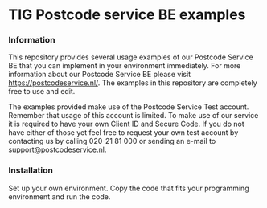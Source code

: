 # TIG Postcode service BE examples

### Information
This repository provides several usage examples of our Postcode Service BE that you can implement in your environment immediately. For more information about our Postcode Service BE please visit https://postcodeservice.nl/.
The examples in this repository are completely free to use and edit.

The examples provided make use of the Postcode Service Test account. Remember that usage of this account is limited. To make use of our service it is required to have your own Client ID and Secure Code. If you do not have either of those yet feel free to request your own test account by contacting us by calling 020-21 81 000 or sending an e-mail to support@postcodeservice.nl.

### Installation
Set up your own environment. Copy the code that fits your programming environment and run the code.
